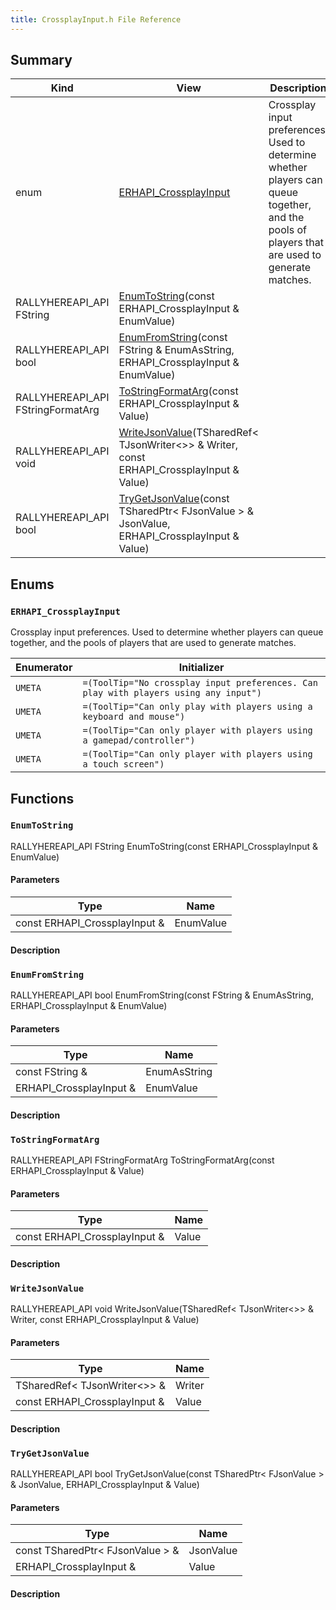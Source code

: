 ```yaml
---
title: CrossplayInput.h File Reference
---
```


## Summary
| Kind | View | Description |
|------|------|-------------|
|enum|[ERHAPI_CrossplayInput](/unreal-plugins/all/crossplayinput_8h/#CrossplayInput_8h_1a7bb2cd98a11e06372454b8e43954aee4)|Crossplay input preferences. Used to determine whether players can queue together, and the pools of players that are used to generate matches.|
|RALLYHEREAPI_API FString|[EnumToString](/unreal-plugins/all/crossplayinput_8h/#CrossplayInput_8h_1acf8be298cc62c8682f577672142ff78b)(const ERHAPI_CrossplayInput & EnumValue)||
|RALLYHEREAPI_API bool|[EnumFromString](/unreal-plugins/all/crossplayinput_8h/#CrossplayInput_8h_1a3a04ec8ddd6d5890029f7d74f629cc78)(const FString & EnumAsString, ERHAPI_CrossplayInput & EnumValue)||
|RALLYHEREAPI_API FStringFormatArg|[ToStringFormatArg](/unreal-plugins/all/crossplayinput_8h/#CrossplayInput_8h_1a2a8ce1ec605faccfba992df818f04651)(const ERHAPI_CrossplayInput & Value)||
|RALLYHEREAPI_API void|[WriteJsonValue](/unreal-plugins/all/crossplayinput_8h/#CrossplayInput_8h_1a2715cea3f86cd59779102789d52082da)(TSharedRef< TJsonWriter<>> & Writer, const ERHAPI_CrossplayInput & Value)||
|RALLYHEREAPI_API bool|[TryGetJsonValue](/unreal-plugins/all/crossplayinput_8h/#CrossplayInput_8h_1afdfd6639dd6f0d3f58a989c8fbced512)(const TSharedPtr< FJsonValue > & JsonValue, ERHAPI_CrossplayInput & Value)||
## Enums




### `ERHAPI_CrossplayInput` <a id="CrossplayInput_8h_1a7bb2cd98a11e06372454b8e43954aee4"></a>
Crossplay input preferences. Used to determine whether players can queue together, and the pools of players that are used to generate matches.



| Enumerator | Initializer|
|------------|------------|
|`UMETA`|`=(ToolTip="No crossplay input preferences. Can play with players using any input")`|
|`UMETA`|`=(ToolTip="Can only play with players using a keyboard and mouse")`|
|`UMETA`|`=(ToolTip="Can only player with players using a gamepad/controller")`|
|`UMETA`|`=(ToolTip="Can only player with players using a touch screen")`|



## Functions



### `EnumToString` <a id="CrossplayInput_8h_1acf8be298cc62c8682f577672142ff78b"></a>

RALLYHEREAPI_API FString EnumToString(const ERHAPI_CrossplayInput & EnumValue)

#### Parameters

| Type | Name |
|------|------|
|const ERHAPI_CrossplayInput &|EnumValue|

#### Description






### `EnumFromString` <a id="CrossplayInput_8h_1a3a04ec8ddd6d5890029f7d74f629cc78"></a>

RALLYHEREAPI_API bool EnumFromString(const FString & EnumAsString, ERHAPI_CrossplayInput & EnumValue)

#### Parameters

| Type | Name |
|------|------|
|const FString &|EnumAsString|
|ERHAPI_CrossplayInput &|EnumValue|

#### Description






### `ToStringFormatArg` <a id="CrossplayInput_8h_1a2a8ce1ec605faccfba992df818f04651"></a>

RALLYHEREAPI_API FStringFormatArg ToStringFormatArg(const ERHAPI_CrossplayInput & Value)

#### Parameters

| Type | Name |
|------|------|
|const ERHAPI_CrossplayInput &|Value|

#### Description






### `WriteJsonValue` <a id="CrossplayInput_8h_1a2715cea3f86cd59779102789d52082da"></a>

RALLYHEREAPI_API void WriteJsonValue(TSharedRef< TJsonWriter<>> & Writer, const ERHAPI_CrossplayInput & Value)

#### Parameters

| Type | Name |
|------|------|
|TSharedRef< TJsonWriter<>> &|Writer|
|const ERHAPI_CrossplayInput &|Value|

#### Description






### `TryGetJsonValue` <a id="CrossplayInput_8h_1afdfd6639dd6f0d3f58a989c8fbced512"></a>

RALLYHEREAPI_API bool TryGetJsonValue(const TSharedPtr< FJsonValue > & JsonValue, ERHAPI_CrossplayInput & Value)

#### Parameters

| Type | Name |
|------|------|
|const TSharedPtr< FJsonValue > &|JsonValue|
|ERHAPI_CrossplayInput &|Value|

#### Description







